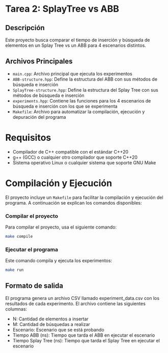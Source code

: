 # Tarea 2: SplayTree vs ABB

## Descripción
Este proyecto busca comparar el tiempo de inserción y búsqueda de elementos en un Splay Tree vs un ABB para 4 escenarios distintos.

## Archivos Principales
- `main.cpp`: Archivo principal que ejecuta los experimentos
- `ABB-structure.hpp`: Define la estructura del ABB con sus métodos de búsqueda e inserción
- `SplayTree-structure.hpp`: Define la estructura del Splay Tree con sus métodos de búsqueda e inserción
- `experiments.hpp`: Contiene las funciones para los 4 escenarios de búsqueda e inserción con los que se experimenta
- `Makefile`: Archivo para automatizar la compilación, ejecución y depuración del programa

# Requisitos
- Compilador de C++ compatible con el estándar C++20
- g++ (GCC) o cualquier otro compilador que soporte C++20
- Sistema operativo Linux o cualquier sistema que soporte GNU Make

# Compilación y Ejecución
El proyecto incluye un `Makefile` para facilitar la compilación y ejecución del programa. A continuación se explican los comandos disponibles:

### Compilar el proyecto

Para compilar el proyecto, usa el siguiente comando:

```bash
make compile
```

### Ejecutar el programa

Este comando compila y ejecuta los experimentos:
```bash
make run
```

## Formato de salida
El programa genera un archivo CSV llamado experiment_data.csv con los resultados de cada experimento. El archivo contiene las siguientes columnas:
- N: Cantidad de elementos a insertar
- M: Cantidad de búsquedas a realizar
- Escenario: Escenario que se está probando
- Tiempo ABB (ns): Tiempo que tarda el ABB en ejecutar el escenario
- Tiempo Splay Tree (ns): Tiempo que tarda el Splay Tree en ejecutar el escenario
